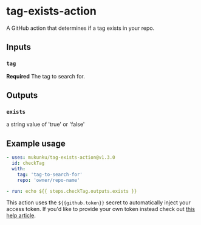 # tag-exists-action
A GitHub action that determines if a tag exists in your repo.

## Inputs

### `tag`

**Required** The tag to search for.

## Outputs

### `exists`

a string value of 'true' or 'false'

## Example usage

```yaml
- uses: mukunku/tag-exists-action@v1.3.0
  id: checkTag
  with: 
    tag: 'tag-to-search-for'
    repo: 'owner/repo-name'

- run: echo ${{ steps.checkTag.outputs.exists }}
```

This action uses the `${{github.token}}` secret to automatically inject your access token. If you'd like to provide your own token instead check out [this help article](https://github.com/mukunku/tag-exists-action/wiki/Setting-the-GITHUB_TOKEN-explicitly).
